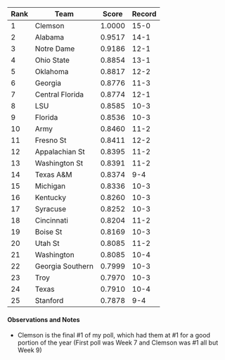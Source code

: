 Rank| Team | Score | Record
---|---|---|---
1 | Clemson | 1.0000 | 15-0
2 | Alabama | 0.9517 | 14-1
3 | Notre Dame | 0.9186 | 12-1
4 | Ohio State | 0.8854 | 13-1
5 | Oklahoma | 0.8817 | 12-2
6 | Georgia | 0.8776 | 11-3
7 | Central Florida | 0.8774 | 12-1
8 | LSU | 0.8585 | 10-3
9 | Florida | 0.8536 | 10-3
10 | Army | 0.8460 | 11-2
11 | Fresno St | 0.8411 | 12-2
12 | Appalachian St | 0.8395 | 11-2
13 | Washington St | 0.8391 | 11-2
14 | Texas A&M | 0.8374 | 9-4
15 | Michigan | 0.8336 | 10-3
16 | Kentucky | 0.8260 | 10-3
17 | Syracuse | 0.8252 | 10-3
18 | Cincinnati | 0.8204 | 11-2
19 | Boise St | 0.8169 | 10-3
20 | Utah St | 0.8085 | 11-2
21 | Washington | 0.8085 | 10-4
22 | Georgia Southern | 0.7999 | 10-3
23 | Troy | 0.7970 | 10-3
24 | Texas | 0.7910 | 10-4
25 | Stanford | 0.7878 | 9-4

#### Observations and Notes

* Clemson is the final #1 of my poll, which had them at #1 for a good portion of the year (First poll was Week 7 and Clemson was #1 all but Week 9)